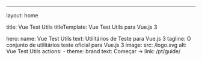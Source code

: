 ---
layout: home

title: Vue Test Utils
titleTemplate: Vue Test Utils para Vue.js 3

hero:
  name: Vue Test Utils
  text: Utilitários de Teste para Vue.js 3
  tagline: O conjunto de utilitários teste oficial para Vue.js 3
  image:
    src: /logo.svg
    alt: Vue Test Utils
  actions:
    - theme: brand
      text: Começar →
      link: /pt/guide/
